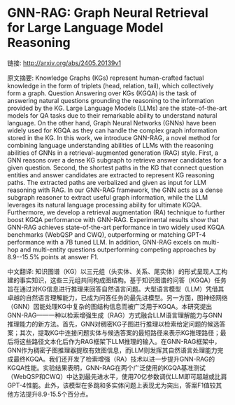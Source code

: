 # GNN-RAG: Graph Neural Retrieval for Large Language Model Reasoning

链接: http://arxiv.org/abs/2405.20139v1

原文摘要:
Knowledge Graphs (KGs) represent human-crafted factual knowledge in the form
of triplets (head, relation, tail), which collectively form a graph. Question
Answering over KGs (KGQA) is the task of answering natural questions grounding
the reasoning to the information provided by the KG. Large Language Models
(LLMs) are the state-of-the-art models for QA tasks due to their remarkable
ability to understand natural language. On the other hand, Graph Neural
Networks (GNNs) have been widely used for KGQA as they can handle the complex
graph information stored in the KG. In this work, we introduce GNN-RAG, a novel
method for combining language understanding abilities of LLMs with the
reasoning abilities of GNNs in a retrieval-augmented generation (RAG) style.
First, a GNN reasons over a dense KG subgraph to retrieve answer candidates for
a given question. Second, the shortest paths in the KG that connect question
entities and answer candidates are extracted to represent KG reasoning paths.
The extracted paths are verbalized and given as input for LLM reasoning with
RAG. In our GNN-RAG framework, the GNN acts as a dense subgraph reasoner to
extract useful graph information, while the LLM leverages its natural language
processing ability for ultimate KGQA. Furthermore, we develop a retrieval
augmentation (RA) technique to further boost KGQA performance with GNN-RAG.
Experimental results show that GNN-RAG achieves state-of-the-art performance in
two widely used KGQA benchmarks (WebQSP and CWQ), outperforming or matching
GPT-4 performance with a 7B tuned LLM. In addition, GNN-RAG excels on multi-hop
and multi-entity questions outperforming competing approaches by 8.9--15.5%
points at answer F1.

中文翻译:
知识图谱（KG）以三元组（头实体、关系、尾实体）的形式呈现人工构建的事实知识，这些三元组共同构成图结构。基于知识图谱的问答（KGQA）任务旨在通过对KG信息进行推理来回答自然语言问题。大型语言模型（LLM）凭借其卓越的自然语言理解能力，已成为问答任务的最先进模型。另一方面，图神经网络（GNN）因能处理KG中复杂的图结构信息而被广泛用于KGQA。本研究提出GNN-RAG——一种以检索增强生成（RAG）方式融合LLM语言理解能力与GNN推理能力的新方法。首先，GNN对稠密KG子图进行推理以检索给定问题的候选答案；其次，提取KG中连接问题实体与候选答案的最短路径来表示KG推理路径；最后将这些路径文本化后作为RAG框架下LLM推理的输入。在GNN-RAG框架中，GNN作为稠密子图推理器提取有效图信息，而LLM则发挥其自然语言处理能力完成最终KGQA。我们还开发了检索增强（RA）技术以进一步提升GNN-RAG的KGQA性能。实验结果表明，GNN-RAG在两个广泛使用的KGQA基准测试（WebQSP和CWQ）中达到最先进水平，使用70亿参数调优LLM即可超越或比肩GPT-4性能。此外，该模型在多跳和多实体问题上表现尤为突出，答案F1值较其他方法提升8.9-15.5个百分点。
